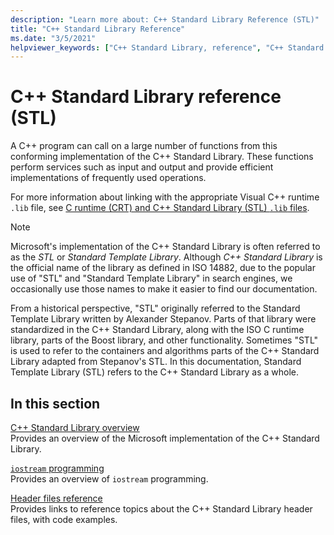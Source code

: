```yaml
---
description: "Learn more about: C++ Standard Library Reference (STL)"
title: "C++ Standard Library Reference"
ms.date: "3/5/2021"
helpviewer_keywords: ["C++ Standard Library, reference", "C++ Standard Library", "template libraries", "libraries, Standard C++", "Microsoft standard template library, reference", "Microsoft STL, reference"]
---
```


# C++ Standard Library reference (STL)

A C++ program can call on a large number of functions from this conforming implementation of the C++ Standard Library. These functions perform services such as input and output and provide efficient implementations of frequently used operations.

For more information about linking with the appropriate Visual C++ runtime `.lib` file, see [C runtime (CRT) and C++ Standard Library (STL) `.lib` files](../c-runtime-library/crt-library-features.md).

> [!NOTE]
> Microsoft's implementation of the C++ Standard Library is often referred to as the *STL* or *Standard Template Library*. Although *C++ Standard Library* is the official name of the library as defined in ISO 14882, due to the popular use of "STL" and "Standard Template Library" in search engines, we occasionally use those names to make it easier to find our documentation.

From a historical perspective, "STL" originally referred to the Standard Template Library written by Alexander Stepanov. Parts of that library were standardized in the C++ Standard Library, along with the ISO C runtime library, parts of the Boost library, and other functionality. Sometimes "STL" is used to refer to the containers and algorithms parts of the C++ Standard Library adapted from Stepanov's STL. In this documentation, Standard Template Library (STL) refers to the C++ Standard Library as a whole.

## In this section

[C++ Standard Library overview](cpp-standard-library-overview.md)\
Provides an overview of the Microsoft implementation of the C++ Standard Library.

[`iostream` programming](iostream-programming.md)\
Provides an overview of `iostream` programming.

[Header files reference](cpp-standard-library-header-files.md)\
Provides links to reference topics about the C++ Standard Library header files, with code examples.
